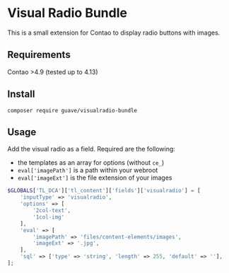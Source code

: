 # Visual Radio Bundle

This is a small extension for Contao to display radio buttons with images.

## Requirements

Contao >4.9 (tested up to 4.13)

## Install

`composer require guave/visualradio-bundle`

## Usage

Add the visual radio as a field. Required are the following:

- the templates as an array for options (without `ce_`)
- `eval['imagePath']` is a path within your webroot
- `eval['imageExt']` is the file extension of your images

```PHP
$GLOBALS['TL_DCA']['tl_content']['fields']['visualradio'] = [
    'inputType' => 'visualradio',
    'options' => [
        '2col-text',
        '1col-img'
    ],
    'eval' => [
        'imagePath' => 'files/content-elements/images',
        'imageExt' => '.jpg',
    ],
    'sql' => ['type' => 'string', 'length' => 255, 'default' => ''],
];
```
